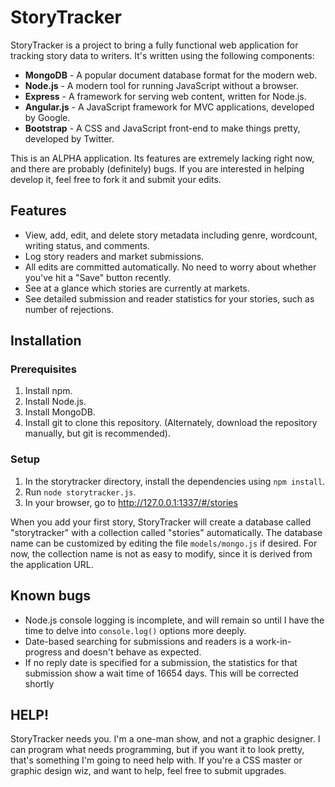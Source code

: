 # StoryTracker

StoryTracker is a project to bring a fully functional web application for tracking story data to writers. It's written using the following components:

* **MongoDB** - A popular document database format for the modern web.
* **Node.js** - A modern tool for running JavaScript without a browser.
* **Express** - A framework for serving web content, written for Node.js.
* **Angular.js** - A JavaScript framework for MVC applications, developed by Google.
* **Bootstrap** - A CSS and JavaScript front-end to make things pretty, developed by Twitter.

This is an ALPHA application. Its features are extremely lacking right now, and there are probably (definitely) bugs. If you are interested in helping develop it, feel free to fork it and submit your edits.

## Features
* View, add, edit, and delete story metadata including genre, wordcount, writing status, and comments.
* Log story readers and market submissions.
* All edits are committed automatically. No need to worry about whether you've hit a "Save" button recently.
* See at a glance which stories are currently at markets.
* See detailed submission and reader statistics for your stories, such as number of rejections.

## Installation

### Prerequisites
1. Install npm.
2. Install Node.js.
3. Install MongoDB.
4. Install git to clone this repository. (Alternately, download the repository manually, but git is recommended).

### Setup
1. In the storytracker directory, install the dependencies using `npm install`.
2. Run `node storytracker.js`.
3. In your browser, go to http://127.0.0.1:1337/#/stories

When you add your first story, StoryTracker will create a database called "storytracker" with a collection called "stories" automatically. The database name can be customized by editing the file `models/mongo.js` if desired. For now, the collection name is not as easy to modify, since it is derived from the application URL.

## Known bugs
* Node.js console logging is incomplete, and will remain so until I have the time to delve into `console.log()` options more deeply.
* Date-based searching for submissions and readers is a work-in-progress and doesn't behave as expected.
* If no reply date is specified for a submission, the statistics for that submission show a wait time of 16654 days. This will be corrected shortly

## HELP!
StoryTracker needs you. I'm a one-man show, and not a graphic designer. I can program what needs programming, but if you want it to look pretty, that's something I'm going to need help with. If you're a CSS master or graphic design wiz, and want to help, feel free to submit upgrades.
